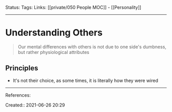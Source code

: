 Status:
Tags: 
Links: [[private/050 People MOC]] - [[Personality]]
___
# Understanding Others
> Our mental differences with others is not due to one side's dumbness, but rather physiological attributes
## Principles
- It's not their choice, as some times, it is literally how they were wired 

___
References:

Created:: 2021-06-26 20:29
